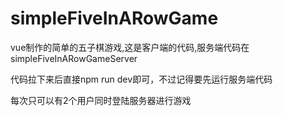 # simpleFiveInARowGame

vue制作的简单的五子棋游戏,这是客户端的代码,服务端代码在simpleFiveInARowGameServer

代码拉下来后直接npm run dev即可，不过记得要先运行服务端代码

每次只可以有2个用户同时登陆服务器进行游戏

